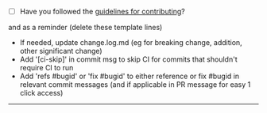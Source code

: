 - [ ] Have you followed the [guidelines for contributing](https://nim-lang.github.io/Nim/contributing.html)?

and as a reminder (delete these template lines)
* If needed, update change.log.md (eg for breaking change, addition, other significant change)
* Add '[ci-skip]' in commit msg to skip CI for commits that shouldn't require CI to run
* Add 'refs #bugid' or 'fix #bugid' to either reference or fix #bugid in relevant commit messages (and if applicable in PR message for easy 1 click access)

-----
